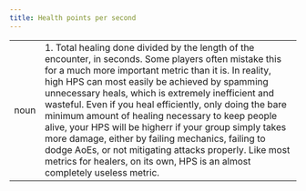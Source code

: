 ```yaml
---
title: Health points per second
---
```

| | |
| --- | --- |
| noun | 1.  	Total healing done divided by the length of the encounter, in seconds. Some players often mistake this for a much more important metric than it is. In reality, high HPS can most easily be achieved by spamming unnecessary heals, which is extremely inefficient and wasteful. Even if you heal efficiently, only doing the bare minimum amount of healing necessary to keep people alive, your HPS will be higherr if your group simply takes more damage, either by failing mechanics, failing to dodge AoEs, or not mitigating attacks properly. Like most metrics for healers, on its own, HPS is an almost completely useless metric.	|
